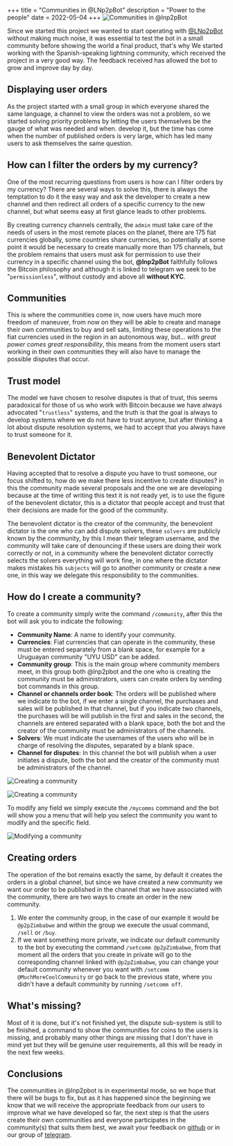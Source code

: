 +++
title = "Communities in @LNp2pBot"
description = "Power to the people"
date = 2022-05-04
+++
![Communities in @lnp2pBot](/images/communities.jpg)

Since we started this project we wanted to start operating with [@LNp2pBot](https://t.me/lnp2pbot) without making much noise, it was essential to test the bot in a small community before showing the world a final product, that's why We started working with the Spanish-speaking lightning community, which received the project in a very good way. The feedback received has allowed the bot to grow and improve day by day.

## Displaying user orders
As the project started with a small group in which everyone shared the same language, a channel to view the orders was not a problem, so we started solving priority problems by letting the users themselves be the gauge of what was needed and when. develop it, but the time has come when the number of published orders is very large, which has led many users to ask themselves the same question.

## How can I filter the orders by my currency?
One of the most recurring questions from users is how can I filter orders by my currency? There are several ways to solve this, there is always the temptation to do it the easy way and ask the developer to create a new channel and then redirect all orders of a specific currency to the new channel, but what seems easy at first glance leads to other problems.

By creating currency channels centrally, the `admin` must take care of the needs of users in the most remote places on the planet, there are 175 fiat currencies globally, some countries share currencies, so potentially at some point it would be necessary to create manually more than 175 channels, but the problem remains that users must ask for permission to use their currency in a specific channel using the bot, **@lnp2pBot** faithfully follows the Bitcoin philosophy and although it is linked to telegram we seek to be "`permissionless`", without custody and above all **without KYC**.

## Communities
This is where the communities come in, now users have much more freedom of maneuver, from now on they will be able to create and manage their own communities to buy and sell sats, limiting these operations to the fiat currencies used in the region in an autonomous way, but... *with great power comes great responsibility*, this means from the moment users start working in their own communities they will also have to manage the possible disputes that occur.

## Trust model
The model we have chosen to resolve disputes is that of trust, this seems paradoxical for those of us who work with Bitcoin because we have always advocated "`trustless`" systems, and the truth is that the goal is always to develop systems where we do not have to trust anyone, but after thinking a lot about dispute resolution systems, we had to accept that you always have to trust someone for it.

## Benevolent Dictator
Having accepted that to resolve a dispute you have to trust someone, our focus shifted to, how do we make there less incentive to create disputes? in this the community made several proposals and the one we are developing because at the time of writing this text it is not ready yet, is to use the figure of the benevolent dictator, this is a dictator that people accept and trust that their decisions are made for the good of the community.

The benevolent dictator is the creator of the community, the benevolent dictator is the one who can add dispute solvers, these `solvers` are publicly known by the community, by this I mean their telegram username, and the community will take care of denouncing if these users are doing their work correctly or not, in a community where the benevolent dictator correctly selects the solvers everything will work fine, in one where the dictator makes mistakes his `subjects` will go to another community or create a new one, in this way we delegate this responsibility to the communities.

## How do I create a community?
To create a community simply write the command `/community`, after this the bot will ask you to indicate the following:

* **Community Name**: A name to identify your community.
* **Currencies**: Fiat currencies that can operate in the community, these must be entered separately from a blank space, for example for a Uruguayan community "UYU USD" can be added.
* **Community group**: This is the main group where community members meet, in this group both @lnp2pbot and the one who is creating the community must be administrators, users can create orders by sending bot commands in this group.
* **Channel or channels order book**: The orders will be published where we indicate to the bot, if we enter a single channel, the purchases and sales will be published in that channel, but if you indicate two channels, the purchases will be will publish in the first and sales in the second, the channels are entered separated with a blank space, both the bot and the creator of the community must be administrators of the channels.
* **Solvers**: We must indicate the usernames of the users who will be in charge of resolving the disputes, separated by a blank space.
* **Channel for disputes**: In this channel the bot will publish when a user initiates a dispute, both the bot and the creator of the community must be administrators of the channel.

![Creating a community](/images/community01.jpg)

![Creating a community](/images/community02.jpg)

To modify any field we simply execute the `/mycomms` command and the bot will show you a menu that will help you select the community you want to modify and the specific field.

![Modifying a community](/images/mycomms.jpg)

## Creating orders
The operation of the bot remains exactly the same, by default it creates the orders in a global channel, but since we have created a new community we want our order to be published in the channel that we have associated with the community, there are two ways to create an order in the new community.

1. We enter the community group, in the case of our example it would be `@p2pZimbabwe` and within the group we execute the usual command, `/sell` or `/buy`.
2. If we want something more private, we indicate our default community to the bot by executing the command `/setcomm @p2pZimbabwe`, from that moment all the orders that you create in private will go to the corresponding channel linked with `@p2pZimbabwe`, you can change your default community whenever you want with `/setcomm @MuchMoreCoolCommunity` or go back to the previous state, where you didn't have a default community by running `/setcomm off`.

## What's missing?
Most of it is done, but it's not finished yet, the dispute sub-system is still to be finished, a command to show the communities for coins to the users is missing, and probably many other things are missing that I don't have in mind yet but they will be genuine user requirements, all this will be ready in the next few weeks.

## Conclusions
The communities in @lnp2pbot is in experimental mode, so we hope that there will be bugs to fix, but as it has happened since the beginning we know that we will receive the appropriate feedback from our users to improve what we have developed so far, the next step is that the users create their own communities and everyone participates in the community(s) that suits them best, we await your feedback on [github](https://github.com/grunch/p2plnbot/issues) or in our group of [telegram](https://t.me/lnp2pbotHelpEn).